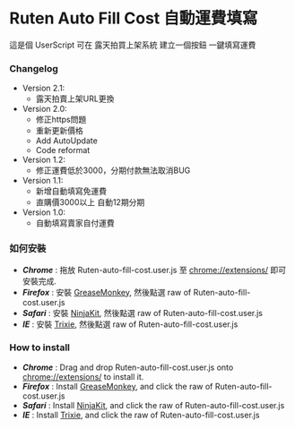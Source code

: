 Ruten Auto Fill Cost 自動運費填寫
=============
這是個 UserScript 可在 露天拍買上架系統 建立一個按鈕 一鍵填寫運費

### Changelog ###
* Version 2.1:
	* 露天拍賣上架URL更換
* Version 2.0:
	* 修正https問題
	* 重新更新價格
	* Add AutoUpdate
	* Code reformat
* Version 1.2:
	* 修正運費低於3000，分期付款無法取消BUG
* Version 1.1:
	* 新增自動填寫免運費
	* 直購價3000以上 自動12期分期
* Version 1.0:
	* 自動填寫賣家自付運費

### 如何安裝 ###
* ***Chrome*** : 拖放 Ruten-auto-fill-cost.user.js 至 [chrome://extensions/](chrome://extensions/) 即可安裝完成.
* ***Firefox*** : 安裝 [GreaseMonkey](https://addons.mozilla.org/en-US/firefox/addon/greasemonkey/), 然後點選 raw of Ruten-auto-fill-cost.user.js
* ***Safari*** : 安裝 [NinjaKit](http://ss-o.net/safari/extension/NinjaKit.safariextz), 然後點選 raw of Ruten-auto-fill-cost.user.js
* ***IE*** : 安裝 [Trixie](http://www.bhelpuri.net/Trixie/), 然後點選 raw of Ruten-auto-fill-cost.user.js

### How to install ###
* ***Chrome*** : Drag and drop Ruten-auto-fill-cost.user.js onto [chrome://extensions/](chrome://extensions/) to install it.
* ***Firefox*** : Install [GreaseMonkey](https://addons.mozilla.org/en-US/firefox/addon/greasemonkey/), and click the raw of Ruten-auto-fill-cost.user.js
* ***Safari*** : Install [NinjaKit](http://ss-o.net/safari/extension/NinjaKit.safariextz), and click the raw of Ruten-auto-fill-cost.user.js
* ***IE*** : Install [Trixie](http://www.bhelpuri.net/Trixie/), and click the raw of Ruten-auto-fill-cost.user.js

